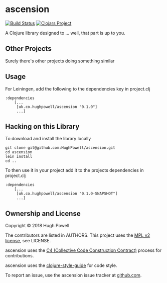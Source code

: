 # ascension

[![Build Status](https://travis-ci.org/HughPowell/ascension.svg?branch=master)](https://travis-ci.org/HughPowell/ascension)
[![Clojars Project](https://img.shields.io/clojars/v/uk.co.hughpowell/ascension.svg)](https://clojars.org/uk.co.hughpowell/ascension)

A Clojure library designed to ... well, that part is up to you.

## Other Projects

Surely there's other projects doing something similar

## Usage

For Leiningen, add the following to the dependencies key in project.clj

    :dependencies
        [...
         [uk.co.hughpowell/ascension "0.1.0"]
         ...]

## Hacking on this Library

To download and install the library locally

    git clone git@github.com:HughPowell/ascension.git
    cd ascension
    lein install
    cd ..

To then use it in your project add it to the projects dependencies in project.clj

    :dependencies
        [...
         [uk.co.hughpowell/ascension "0.1.0-SNAPSHOT"]
         ...]

## Ownership and License

Copyright © 2018 Hugh Powell

The contributors are listed in AUTHORS. This project uses the [MPL v2 license](https://www.mozilla.org/en-US/MPL/2.0/), see LICENSE.

ascension uses the [C4 (Collective Code Construction Contract)](https://rfc.zeromq.org/spec:42/C4) process for contributions.

ascension uses the [clojure-style-guide](https://github.com/bbatsov/clojure-style-guide) for code style.

To report an issue, use the ascension issue tracker at [github.com](https://github.com/HughPowell/ascension/issues).
